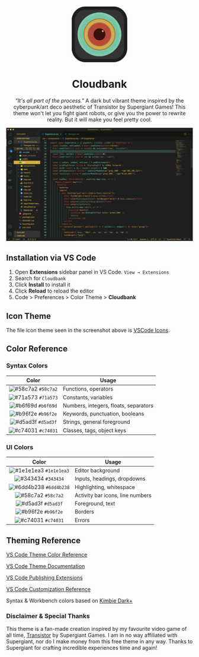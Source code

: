 <p align="center">
  <img alt="Cloudbank Logo" src="https://raw.githubusercontent.com/terryszhou/cloudbank/master/public/cloudbank.png" width="150" />
</p>
<h1 align="center" style={{ color: "goldenrod" }}>
  Cloudbank
</h1>
<p align="center">
  <i>"It's all part of the process."</i> A dark but vibrant theme inspired by the cyberpunk/art deco aesthetic of Transistor by Supergiant Games! This theme won't let you fight giant robots, or give you the power to rewrite reality. But it will make you feel pretty cool. 
</p>

![screenshot](https://raw.githubusercontent.com/terryszhou/cloudbank/master/public/screenshot.png)

## Installation via VS Code

1. Open **Extensions** sidebar panel in VS Code. `View → Extensions`
2. Search for `Cloudbank`
3. Click **Install** to install it
4. Click **Reload** to reload the editor
5. Code > Preferences > Color Theme > **Cloudbank**

## Icon Theme

The file icon theme seen in the screenshot above is [VSCode Icons](https://marketplace.visualstudio.com/items?itemName=vscode-icons-team.vscode-icons).

## Color Reference

### Syntax Colors

|                               Color                                | Usage                                           |
| :----------------------------------------------------------------: | ----------------------------------------------- |
| ![#58c7a2](https://via.placeholder.com/10/58c7a2?text=+) `#58c7a2` | Functions, operators                            |
| ![#71a573](https://via.placeholder.com/10/71a573?text=+) `#71a573` | Constants, variables                            |
| ![#b6f69d](https://via.placeholder.com/10/b6f69d?text=+) `#b6f69d` | Numbers, integers, floats, separators           |
| ![#b96f2e](https://via.placeholder.com/10/b96f2e?text=+) `#b96f2e` | Keywords, punctuation, booleans                 |
| ![#d5ad3f](https://via.placeholder.com/10/d5ad3f?text=+) `#d5ad3f` | Strings, general foreground                     |
| ![#c74031](https://via.placeholder.com/10/c74031?text=+) `#c74031` | Classes, tags, object keys                      |

### UI Colors

|                               Color                                      | Usage                                     |
| :----------------------------------------------------------------------: | ----------------------------------------- |
| ![#1e1e1ea3](https://via.placeholder.com/10/1e1e1ea3?text=+) `#1e1e1ea3` | Editor background                         |
| ![#343434](https://via.placeholder.com/10/343434?text=+) `#343434`       | Inputs, headings, dropdowns               |
| ![#6dd4b238](https://via.placeholder.com/10/6dd4b238?text=+) `#6dd4b238` | Highlighting, whitespace                  |
| ![#58c7a2](https://via.placeholder.com/10/58c7a2?text=+) `#58c7a2`       | Activity bar icons, line numbers          |
| ![#d5ad3f](https://via.placeholder.com/10/d5ad3f?text=+) `#d5ad3f`       | Foreground, text                          |
| ![#b96f2e](https://via.placeholder.com/10/b96f2e?text=+) `#b96f2e`       | Borders                                   |
| ![#c74031](https://via.placeholder.com/10/c74031?text=+) `#c74031`       | Errors                                    |

## Theming Reference

[VS Code Theme Color Reference](https://code.visualstudio.com/docs/getstarted/theme-color-reference)

[VS Code Theme Documentation](https://code.visualstudio.com/docs/extensions/themes-snippets-colorizers)

[VS Code Publishing Extensions](https://code.visualstudio.com/docs/extensions/publish-extension)

[VS Code Customization Reference](https://gist.github.com/idleberg/004fad51888d745ac609a24d5804050f)

Syntax & Workbench colors based on [Kimbie Dark+](https://marketplace.visualstudio.com/items?itemName=dnamsons.kimbie-dark-plus)

### Disclaimer & Special Thanks

This theme is a fan-made creation inspired by my favourite video game of all time, <a href="https://store.steampowered.com/app/237930/Transistor/">Transistor</a> by Supergiant Games. I am in no way affiliated with Supergiant, nor do I make money from this free theme in any way. Thanks to Supergiant for crafting incredible experiences time and again!
